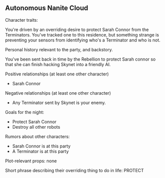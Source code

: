 ## Autonomous Nanite Cloud

Character traits:

You're driven by an overriding desire to protect Sarah Connor from the Terminators. You've tracked one to this residence, but something strange is preventing your sensors from identifying who's a Terminator and who is not.

Personal history relevant to the party, and backstory.

You've been sent back in time by the Rebellion to protect Sarah connor so that she can finish hacking Skynet into a friendly AI.

Positive relationships (at least one other character)

- Sarah Connor

Negative relationships (at least one other character)

- Any Terminator sent by Skynet is your enemy.

Goals for the night:

- Protect Sarah Connor
- Destroy all other robots

Rumors about other characters:

- Sarah Connor is at this party
- A Terminator is at this party

Plot-relevant props: none

Short phrase describing their overriding thing to do in life: PROTECT
